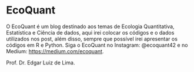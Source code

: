 # EcoQuant
O EcoQuant é um blog destinado aos temas de Ecologia Quantitativa, Estatística e Ciência de dados, aqui irei colocar os códigos e o dados utilizados nos post, além disso,
sempre que possível irei apresentar os códigos em R e Python. Siga o EcoQuant no Instagram: @ecoquant42 e no Medium: https://medium.com/ecoquant.

Prof. Dr. Edgar Luiz de Lima.
